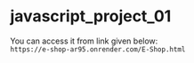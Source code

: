 # javascript_project_01
You can access it from link given below:<br/>
```https://e-shop-ar95.onrender.com/E-Shop.html```
